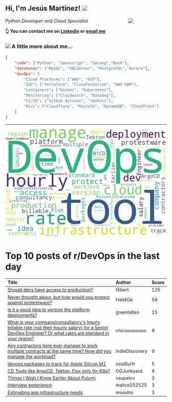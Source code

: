 <!--
**jmartinezl/jmartinezl** is a ✨ _special_ ✨ repository because its `README.md` (this file) appears on your GitHub profile.

Here are some ideas to get you started:

- 🔭 I’m currently working on ...
- 🌱 I’m currently learning ...
- 👯 I’m looking to collaborate on ...
- 🤔 I’m looking for help with ...
- 💬 Ask me about ...
- 📫 How to reach me: ...
- 😄 Pronouns: ...
- ⚡ Fun fact: ...
-->

<h2>Hi, I'm Jesús Martinez! <img src="https://media.giphy.com/media/WUlplcMpOCEmTGBtBW/giphy.gif" width="30"> </h2>
<img align='right' src="https://media.giphy.com/media/NytMLKyiaIh6VH9SPm/giphy.gif" width="120">
<p><em>Python Developer and Cloud Specialist
</em></p>

**👆 You can contact me on [Linkedin](https://www.linkedin.com/in/jes%C3%BAs-martinez-2b7b10104/) or [email me](mailto:jesus.mtz.lorenzo@gmail.com)**

### <img src="https://media.giphy.com/media/VgCDAzcKvsR6OM0uWg/giphy.gif" width="50"> A little more about me...  

```json
{
    "code": ["Python", "Javascript", "GoLang","Bash"],
    "databases": ["MySQL", "SQLServer", "PostgreSQL","Aurora"],
    "devOps": [
        "Cloud Platforms": ["AWS", "GCP"],
        "IaC": ["Terraform", "CloudFormation", "AWS SAM"],
        "Containers": ["Docker", "Kubernetes"],
        "Monitoring": ["Cloudwatch", "Datadog"],
        "CI/CD": ["Github Actions", "Jenkins"],
        "Misc": ["Cloudflare", "Route53", "DynamoDB", "Cloudfront"]
    ]
}
```
---

![Wordcloud](./cloud.png)

# Top 10 posts of r/DevOps in the last day

| Title | Author | Score |
|:---|:---|:---|
| [Should devs have access to production?](https://www.reddit.com/r/devops/comments/u2xz7e/should_devs_have_access_to_production/) | t5bert | 125 |
| [Never thought about, but how would you protect against protestware?](https://www.reddit.com/r/devops/comments/u2p3ql/never_thought_about_but_how_would_you_protect/) | Hell4Ge | 59 |
| [Is it a good idea to version the platform deployments?](https://www.reddit.com/r/devops/comments/u35hh2/is_it_a_good_idea_to_version_the_platform/) | greenlalten | 15 |
| [What is your company/consultancy's hourly billable rate (not their hourly salary) for a Senior DevOps Engineer? Or what rates are standard in your region?](https://www.reddit.com/r/devops/comments/u35g1n/what_is_your_companyconsultancys_hourly_billable/) | chicoooooooo | 9 |
| [Any contractors here ever manage to work multiple contracts at the same time? How did you manage the workload?](https://www.reddit.com/r/devops/comments/u2si4s/any_contractors_here_ever_manage_to_work_multiple/) | IndieDiscovery | 9 |
| [devops packages to track for Apple Silicon M1](https://www.reddit.com/r/devops/comments/u2zbdg/devops_packages_to_track_for_apple_silicon_m1/) | voidSurfr | 5 |
| [CD Tools like ArgoCD, Tekton, Flux only for K8s?](https://www.reddit.com/r/devops/comments/u2xzrm/cd_tools_like_argocd_tekton_flux_only_for_k8s/) | OGJunkyard | 4 |
| [Things I Wish I Knew Earlier About Pulumi](https://www.reddit.com/r/devops/comments/u3b3wf/things_i_wish_i_knew_earlier_about_pulumi/) | vsupalov | 3 |
| [Interview experience](https://www.reddit.com/r/devops/comments/u3ashf/interview_experience/) | malice252525 | 3 |
| [Estimating app infrastructure needs](https://www.reddit.com/r/devops/comments/u2sk9p/estimating_app_infrastructure_needs/) | msoutro | 3 |
